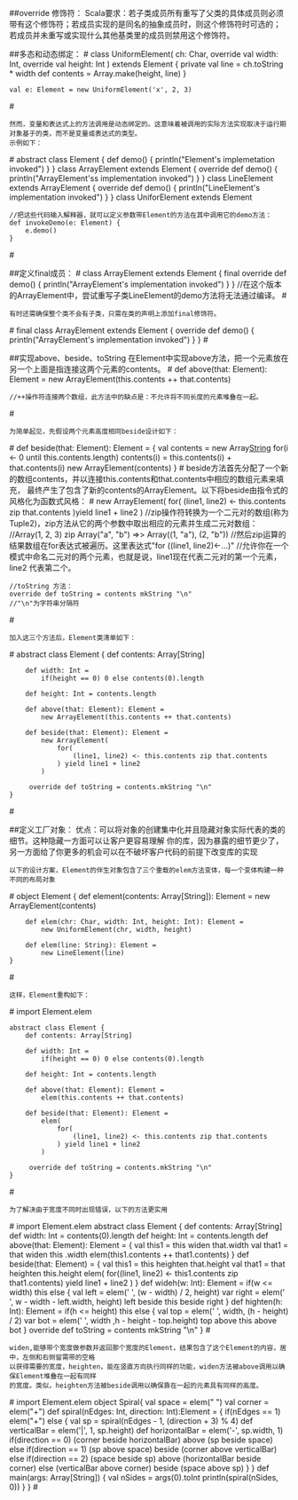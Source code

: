 ##override 修饰符：
    Scala要求：若子类成员所有重写了父类的具体成员则必须带有这个修饰符；若成员实现的是同名的抽象成员时，则这个修饰符时可选的；
    若成员并未重写或实现什么其他基类里的成员则禁用这个修饰符。
    
##多态和动态绑定：
#<scala>
    class UniformElement(
        ch: Char,
        override val width: Int,
        override val height: Int
    ) extends Element {
        private val line = ch.toString * width
        def contents = Array.make(height, line)
    }
    
    val e: Element = new UniformElement('x', 2, 3)
#<scala>


    然而，变量和表达式上的方法调用是动态绑定的。这意味着被调用的实际方法实现取决于运行期对象基于的类，而不是变量或表达式的类型。
    示例如下：
#<scala>
    abstract class Element {
        def demo() {
            println("Element's implemetation invoked")
        }
    }
    class ArrayElement extends Element {
        override def demo() {
            println("ArrayElement'ss implementation invoked")
        }
    }
    class LineElement extends ArrayElement {
        override def demo() {
            println("LineElement's implementation invoked")
        }
    }
    class UniforElement extends Element
    
    //把这些代码输入解释器，就可以定义参数带Element的方法在其中调用它的demo方法：
    def invokeDemo(e: Element) {
        e.demo()
    }
#<scala>


##定义final成员：
#<scala>
    class ArrayElement extends Element {
        final override def demo() {
            println("ArrayElement's implementation invoked")
        }
    }
    //在这个版本的ArrayElement中，尝试重写子类LineElement的demo方法将无法通过编译。
#<scala>

    有时还需确保整个类不会有子类，只需在类的声明上添加final修饰符。
#<scala>
    final class ArrayElement extends Element {
        override def demo() {
            println("ArrayElement's implementation invoked")
        }
    }
#<scala>

##实现above、beside、toString
    在Element中实现above方法，把一个元素放在另一个上面是指连接这两个元素的contents。
#<scala>
    def above(that: Element): Element = 
        new ArrayElement(this.contents ++ that.contents)
        
    //++操作符连接两个数组，此方法中的缺点是：不允许将不同长度的元素堆叠在一起。
#<scala>

    为简单起见，先假设两个元素高度相同beside设计如下：
#<scala>
    def beside(that: Element): Element = {
        val contents = new Array[String](this.contents.length)
        for(i <- 0 until this.contents.length)
            contents(i) = this.contents(i) + that.contents(i)
        new ArrayElement(contents)
    }
#<scala>
    beside方法首先分配了一个新的数组contents，并以连接this.contents和that.contents中相应的数组元素来填充，
    最终产生了包含了新的contents的ArrayElement。以下将beside由指令式的风格化为函数式风格：
#<scala>
    new ArrayElement(
        for(
            (line1, line2) <- this.contents zip that.contents
        )yield line1 + line2
    )
    //zip操作符转换为一个二元对的数组(称为Tuple2)，zip方法从它的两个参数中取出相应的元素并生成二元对数组：
    //Array(1, 2, 3) zip Array("a", "b") =>> Array((1, "a"), (2, "b"))
    //然后zip运算的结果数组在for表达式被遍历。这里表达式"for ((line1, line2)<-...)"
    //允许你在一个模式中命名二元对的两个元素，也就是说，line1现在代表二元对的第一个元素，line2
    代表第二个。
    
    //toString 方法：
    override def toString = contents mkString "\n"
    //"\n"为字符串分隔符
#<scala>    

    加入这三个方法后，Element类清单如下：
#<scala>
    abstract class Element {
        def contents: Array[String]
        
        def width: Int = 
            if(height == 0) 0 else contents(0).length
        
        def height: Int = contents.length
        
        def above(that: Element): Element =
            new ArrayElement(this.contents ++ that.contents)
        
        def beside(that: Element): Element = 
            new ArrayElement(
                for(
                    (line1, line2) <- this.contents zip that.contents
                ) yield line1 + line2
            )
         
         override def toString = contents.mkString "\n"
    }
#<scala>

##定义工厂对象：
    优点：可以将对象的创建集中化并且隐藏对象实际代表的类的细节。这种隐藏一方面可以让客户更容易理解
    你的库，因为暴露的细节更少了，另一方面给了你更多的机会可以在不破坏客户代码的前提下改变库的实现
    
    以下的设计方案，Element的伴生对象包含了三个重载的elem方法变体，每一个变体构建一种不同的布局对象
    
#<scala>
    object Element {
        def element(contents: Array[String]): Element = 
            new ArrayElement(contents)
        
        def elem(chr: Char, width: Int, height: Int): Element = 
            new UniformElement(chr, width, height)
        
        def elem(line: String): Element =
            new LineElement(line)
    }
#<scala>

    这样，Element重构如下：
#<scala>
    import Element.elem
    
    abstract class Element {
        def contents: Array[String]
        
        def width: Int = 
            if(height == 0) 0 else contents(0).length
        
        def height: Int = contents.length
        
        def above(that: Element): Element =
            elem(this.contents ++ that.contents)
        
        def beside(that: Element): Element = 
            elem(
                for(
                    (line1, line2) <- this.contents zip that.contents
                ) yield line1 + line2
            )
         
         override def toString = contents.mkString "\n"
    }
#<scala>

    为了解决由于宽度不同时出现错误，以下的方法更实用
    
#<scala>
    import Element.elem 
    abstract class Element {
        def contents: Array[String]
        def width: Int = contents(0).length
        def height: Int = contents.length
        def above(that: Element): Element = {
            val this1 = this widen that.width
            val that1 = that widen this .width
            elem(this1.contents ++ that1.contents)
        }
        def beside(that: Element) = {
            val this1 = this heighten that.height
            val that1 = that heighten this.height
            elem(
                for((line1, line2) <- this1.contents zip that1.contents)
                yield line1 + line2
            )
        }
        def wideh(w: Int): Element = 
            if(w <= width) this
            else {
                val left = elem(' ', (w - width) / 2, height)
                var right = elem(' ', w - width - left.width, height)
                left beside this beside right
            }
        def highten(h: Int): Element = 
            if(h <= height) this
            else {
                val top = elem(' ', width, (h - height) / 2)
                var bot = elem(' ', width ,h - height - top.height)
                top above this above bot
            }
        override def toString = contents mkString "\n"
    }
#<scala>


    widen,能够带个宽度做参数并返回那个宽度的Element，结果包含了这个Element的内容，居中，左侧和右侧留需带的空格
    以获得需要的宽度，heighten，能在竖直方向执行同样的功能，widen方法被above调用以确保Element堆叠在一起有同样
    的宽度。类似，heighten方法被beside调用以确保靠在一起的元素具有同样的高度。
    
    
#<scala>
    import Element.elem
    object Spiral{
        val space = elem(" ")
        val corner = elem("+")
        def spiral(nEdges: Int, direction: Int):Element = {
            if(nEdges == 1)
                elem("+")
             else {
                 val sp = spiral(nEdges - 1, (direction + 3) % 4)
                 def verticalBar = elem('|', 1, sp.height)
                 def horizontalBar = elem('-', sp.width, 1)
                 if(direction == 0)
                    (corner beside horizontalBar) above (sp beside space)
                 else if(direction == 1)
                    (sp above space) beside (corner above verticalBar)
                 else if(direction == 2)
                    (space beside sp) above (horizontalBar beside corner)
                 else
                    (verticalBar above corner) beside (space above sp)
             }
        }
        def main(args: Array[String]) {
            val nSides = args(0).toInt
            println(spiral(nSides, 0))
        }
    }
#<scala>